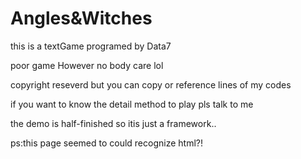 # Angles&Witches
this is a textGame programed by Data7<p>
poor game However no body care lol<p>
copyright reseverd but you can copy or reference lines of my codes<p>
if you want to know the detail method to play pls talk to me<p>
the demo is half-finished so itis just a framework..<p>
ps:this page seemed to could recognize html?!
